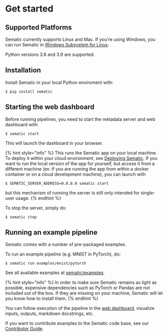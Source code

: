 # Get started

## Supported Platforms

Sematic currently supports Linux and Mac. If you're using Windows, you can
run Sematic in
[Windows Subsystem for Linux](https://docs.microsoft.com/en-us/windows/wsl/about).

Python versions 3.8 and 3.9 are supported.

## Installation

Install Sematic in your local Python enviroment with:

```shell
$ pip install sematic
```

## Starting the web dashboard

Before running pipelines, you need to start the metadata server and web dashboard with:

```shell
$ sematic start
```

This will launch the dashboard in your browser.

{% hint style="info" %}
This runs the Sematic app on your local machine. To
deploy it within your cloud environment, see [Deploying Sematic](deployment.md).
If you want to run the local version of the app for yourself, but
access it from a different machine (ex: if you are running the
app from within a docker container or on a cloud development
machine), you can launch with
```shell
$ SEMATIC_SERVER_ADDRESS=0.0.0.0 sematic start
```
but this mechanism of running the server is still only
intended for single-user usage.
{% endhint %}

To stop the server, simply do:

```shell
$ sematic stop
```

## Running an example pipeline

Sematic comes with a number of pre-packaged examples.

To run an example pipeline (e.g. MNIST in PyTorch), do:

```shell
$ sematic run examples/mnist/pytorch
```

See all available examples at
[sematic/examples](https://github.com/sematic-ai/sematic/tree/main/sematic/examples).


{% hint style="info" %}
In order to make sure Sematic remains as light as
possible, expensive dependencies such as PyTorch or Pandas are not included out
of the box. If they are missing on your machine, Sematic will let you know how
to install them.
{% endhint %}

You can follow execution of the pipeline in the [web dashboard](sematic-ui.md), visualize inputs, outputs,
markdown docstrings, etc.

If you want to contribute examples to the Sematic code base, see our
[Contributor Guide](contributor-guide.md).
